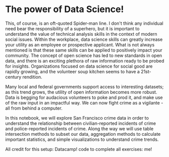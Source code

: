 # The power of Data Science!

This, of course, is an oft-quoted Spider-man line. I don't think any individual need bear the responsibility of a superhero, but it is important to understand the value of technical analysis skills in the context of modern social issues. Within the workplace, data science skills can greatly increase your utility as an employee or prospective applicant. What is not always mentioned is that these same skills can be applied to positively impact your community. The concept of open science has led to new standards in open data, and there is an exciting plethora of raw information ready to be probed for insights. Organizations focused on data science for social good are rapidly growing, and the volunteer soup kitchen seems to have a 21st-century rendition.

Many local and federal governments support access to interesting datasets; as this trend grows, the utility of open information becomes more robust. Data is begging for audacious volunteers to poke and prod it, and make use of the raw input in an impactful way. We can now fight crime as a vigilante - all from behind a computer.

In this notebook, we will explore San Francisco crime data in order to understand the relationship between civilian-reported incidents of crime and police-reported incidents of crime. Along the way we will use table intersection methods to subset our data, aggregation methods to calculate important statistics, and simple visualizations to understand crime trends.

All credit for this setup: Datacamp!
code to complete all exercises: me!
